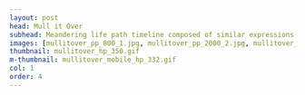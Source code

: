 ```yaml
---
layout: post
head: Mull it Over
subhead: Meandering life path timeline composed of similar expressions. <br><br> 2017  -  hand-lettered on paper  -  24" x 36"
images: [mullitover_pp_800_1.jpg, mullitover_pp_2000_2.jpg, mullitover_pp_2000_3.jpg]
thumbnail: mullitover_hp_350.gif
m-thumbnail: mullitover_mobile_hp_332.gif
col: 1
order: 4
---
```

